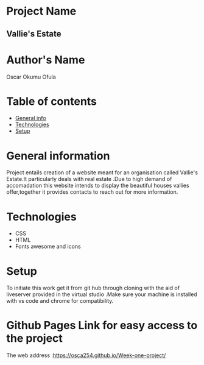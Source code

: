 # Project Name
## Vallie's Estate
# Author's Name
Oscar Okumu Ofula
# Table of contents
* [General info](#General-info)
* [Technologies](#Technologies)
* [Setup](#Setup)
# General information
Project entails creation of a website meant for an organisation called Vallie's Estate.It particularly deals with real estate .Due to high demand of accomadation this website intends to display the beautiful houses vallies offer,together it provides contacts to reach out for more information.
# Technologies
* CSS
* HTML
* Fonts awesome and icons
# Setup
To initiate this work get it from git hub through cloning with the aid of liveserver provided in the virtual studio .Make sure your machine is installed with vs code and chrome for compatibility.
# Github Pages Link for easy access to the project
The web address :https://osca254.github.io/Week-one-project/




